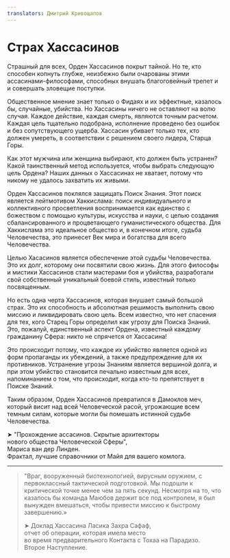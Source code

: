 ```yaml
---
translators: Дмитрий Кривощапов
---
```


# Страх Хассасинов

Страшный для всех, Орден Хассасинов покрыт тайной. Но те, кто способен копнуть глубже, неизбежно были очарованы этими ассасинами-философами, способных внушать благоговейный трепет и и совершать зловещие поступки.

Общественное мнение знает только о Фидаях и их эффектные, казалось бы, случайные, убийства. Но Хассасины ничего не оставляют на волю случая. Каждое действие, каждая смерть, являются точным расчетом. Каждая цель тщательно подобрана, исполнение проведено без ошибок и без сопутствующего ущерба. Хассасин убивает только тех, кто должен умереть, в соответствии с решением своего лидера, Старца Горы.

Как этот мужчина или женщина выбирают, кто должен быть устранен? Какой таинственный метод используется, чтобы выбрать следующую цель Ордена? Наших данных о Хассасинах не хватает, потому что никому не удалось захватить их живыми.

Орден Хассасинов поклялся защищать Поиск Знания. Этот поиск является лейтмотивом Хаккислама: поиск индивидуального и коллективного просветления воспринимается как единство с божеством с помощью культуры, искусства и науки, с целью создания сбалансированного и процветающего гуманистического общества. Для Хаккислама это идеальное общество и, в конечном итоге, судьба Человечества, это принесет Век мира и богатства для всего Человечества.

Целью Хасасинов является обеспечение этой судьбы Человечества. Это их долг, которому они посвятили свою жизнь. Для этого философы и мистики Хассасинов стали мастерами боя и убийства, разработали свой собственный уникальный боевой стиль, известный только посвященным.

Но есть одна черта Хассасинов, которая внушает самый большой страх. Это их способность и абсолютная решимость выполнить свою миссию и ликвидировать свою цель. Всем известно, что нет спасения для тех, кого Старец Горы определил как угрозу для Поиска Знаний. Это, пожалуй, единственный аспект Ордена, известный каждому гражданину Сфера: никто не спрячется от Хассасина!

Это происходит потому, что каждое их убийство является одной из форм пропаганды их убеждений, а также предупреждение для их противников. Устранение угрозы Знаниям является вершиной долга, и при этом убийство становится печально известным для всех, напоминанием о том, что происходит, когда кто-то препятствует в Поиске Знаний.

Таким образом, Орден Хассасинов превратился в Дамоклов меч, который висит над всей Человеческой расой, угрожающие всем темным силам, которые могли бы помешать истинной судьбе Человечества.

➤  "Прохождение ассасинов. Скрытые архитекторы  
нового общества Человеческой Сферы",  
Мариса ван дер Линден.  
Фрактал, лучшие справочники от Майя для вашего комлога.

---

> "Враг, вооруженный биотехнологией, вирусным оружием, с первоклассный тактической подготовкой. Мы подошли к критической точке менее чем за пять секунд. Несмотря на то, что казалось бы команда Маюбов держит все под контролем, я был вынужден вмешаться, чтобы привести миссию к быстрому завершению.»
>
> ➤ Доклад Хассасина Ласика Захра Сафаф,  
> отчет об операции, которая имела место  
> во время предварительного Контакта с Тохаа на Парадизо.  
> Второе Наступление.



